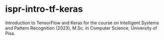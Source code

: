 # ispr-intro-tf-keras
Introduction to TensorFlow and Keras for the course on Intelligent Systems and Pattern Recognition (2023), M.Sc. in Computer Science, University of Pisa.
